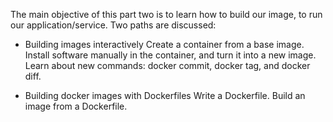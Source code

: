 
The main objective of this part two is to learn how to build our image, to run our application/service. Two paths are discussed: 

- Building images interactively 
  Create a container from a base image.
  Install software manually in the container, and turn it into a new image.
  Learn about new commands: docker commit, docker tag, and docker diff.

- Building docker images with Dockerfiles
  Write a Dockerfile.
  Build an image from a Dockerfile.
